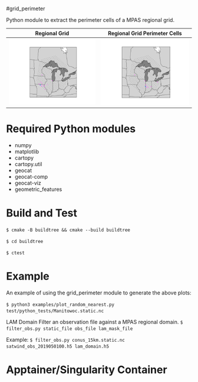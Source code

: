 #grid_perimeter

Python module to extract the perimeter cells of a MPAS regional grid.

Regional Grid | Regional Grid Perimeter Cells
:---------:|:-----------:
![](doc/pt_exterior1.png) | ![](doc/pt_interior2.png)

# Required Python modules
- numpy
- matplotlib
- cartopy
- cartopy.util
- geocat
- geocat-comp
- geocat-viz
- geometric_features


# Build and Test
```$ cmake -B buildtree && cmake --build buildtree```

```$ cd buildtree```

```$ ctest```

# Example

An example of using the grid_perimeter module to generate the above plots:


```$ python3 examples/plot_random_nearest.py test/python_tests/Manitowoc.static.nc```

LAM Domain Filter an observation file against a MPAS regional domain.
```$ filter_obs.py static_file obs_file lam_mask_file ```

Example:
```$ filter_obs.py conus_15km.static.nc satwind_obs_2019050100.h5 lam_domain.h5```

# Apptainer/Singularity Container
